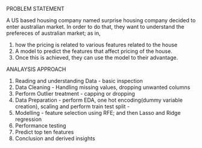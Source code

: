 PROBLEM STATEMENT

A US based housing company named surprise housing company decided to enter australian market. In order to do that, they want to understand the prefereces of australian market; as in,


1. how the pricing is related to various features related to the house
2. A model to predict the features that affect pricing of the house.
3. Once this is achieved, they can use the model to their advantage.

ANALAYSIS APPROACH

1. Reading and understanding Data - basic inspection
2. Data Cleaning - Handling missing values, dropping unwanted columns
3. Perform Outlier treatment - capping or dropping
4. Data Preparation - perform EDA, one hot encoding(dummy variable creation), scaling and perform train test split -
5. Modelling - feature selection using RFE; and then Lasso and Ridge regression
6. Performance testing
7. Predict top ten features
8. Conclusion and derived insights
